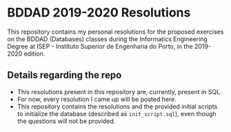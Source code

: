 # BDDAD 2019-2020 Resolutions #

This repository contains my personal resolutions for the proposed exercises on the BDDAD (Databases) classes during the Informatics Engineering Degree at ISEP - Instituto Superior de Engenharia do Porto, in the 2019-2020 edition.

## Details regarding the repo

- This resolutions present in this repository are, currently, present in SQL.
- For now, every resolution I came up will be posted here.
- This repository contains the resolutions and the provided initial scripts to initialize the database (described as `init_script.sql`), even though the questions will not be provided.